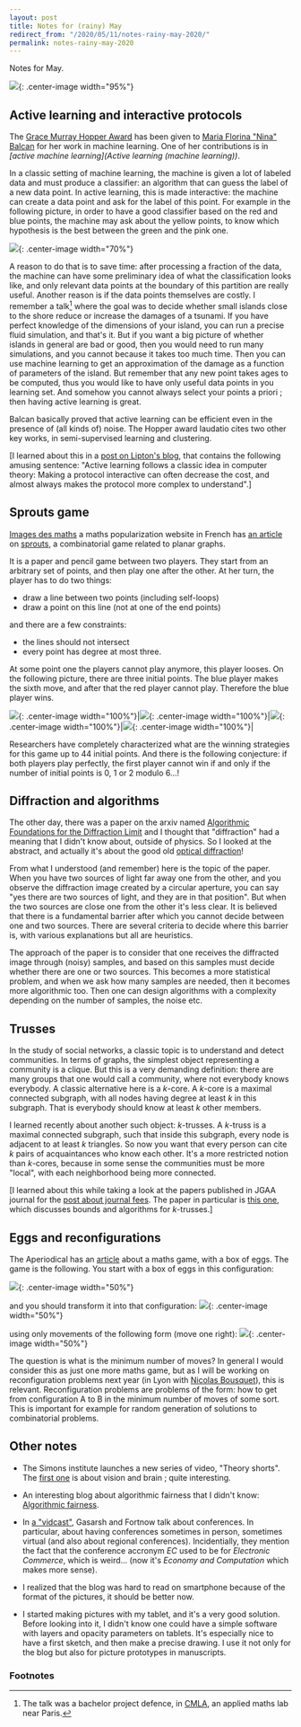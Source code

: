 ```yaml
---
layout: post
title: Notes for (rainy) May
redirect_from: "/2020/05/11/notes-rainy-may-2020/"
permalink: notes-rainy-may-2020
---
```


Notes for May.

![](assets/caravane-nuit.jpg){: .center-image width="95%"}
 

## Active learning and interactive protocols

The [Grace Murray Hopper Award](https://en.wikipedia.org/wiki/Grace_Murray_Hopper_Award)
has been given to [Maria Florina "Nina" Balcan](http://www.cs.cmu.edu/~ninamf/) 
for her work in machine learning. One of her contributions is in
*[active machine learning](Active learning (machine learning))*.

In a classic setting of machine learning, the machine is given a lot of 
labeled data and must produce a classifier: an algorithm that can guess the label
of a new data point. In active learning, this is made interactive: the machine 
can create a data point and ask for the label of this point. For example in the
following picture, in order to have a good classifier based on the red and blue
points, the machine may ask about the yellow points, to know which hypothesis is 
the best between the green and the pink one.

![](assets/active-learning.png){: .center-image width="70%"}

A reason to do that is to save time: after processing a fraction of the data, 
the machine can have some preliminary idea of what the classification looks like, 
and only relevant data points at the boundary of this partition are really useful.
Another reason is if the data points themselves are costly. I remember a talk[^1]
where the goal was to decide whether small islands close to the shore reduce 
or increase the damages of a tsunami. If you have perfect knowledge of the 
dimensions of your island, you can run a precise fluid simulation, and that's it. 
But if you 
want a big picture of whether islands in general are bad or good, then you would 
need to run many simulations, and you cannot because it takes too much time. 
Then you can use machine learning to get an approximation of the damage as a 
function of parameters of the island. But remember that any new point takes ages 
to be computed, thus you would like to have only useful data points in you 
learning set. And somehow you cannot always select your points a priori ; then 
having active learning is great.
  
Balcan basically proved that active learning can be efficient even in the 
presence of (all kinds of) noise. The Hopper award laudatio cites two other
key works, in semi-supervised learning and clustering.

[I learned about this in a 
[post on Lipton's blog](https://rjlipton.wordpress.com/2020/04/10/nina-balcan-wins/), 
that contains the following amusing sentence: "Active learning follows a classic idea 
in computer theory: Making a protocol interactive can often decrease the cost, 
and almost always makes the protocol more complex to understand".]

## Sprouts game

[Images des maths](http://images.math.cnrs.fr) a maths popularization website in 
French has 
[an article](http://images.math.cnrs.fr/Savez-vous-planter-les-choux.html) 
on
[sprouts](https://en.wikipedia.org/wiki/Sprouts_(game)), a combinatorial game 
related to planar graphs.

It is a paper and pencil game between two players. They start from an arbitrary 
set of points, and then play one after the other. At her turn, the player has to 
do two things:

* draw a line between two points (including self-loops)
* draw a point on this line (not at one of the end points)

and there are a few constraints:

* the lines should not intersect
* every point has degree at most three.

At some point one the players cannot play anymore, this player looses. On the 
following picture, there are three initial points. The blue player makes the 
sixth move, and after that the red player cannot play. Therefore the blue player
wins. 

![](assets/sprouts-1.png){: .center-image width="100%"}|![](assets/sprouts-2.png){: .center-image width="100%"}|![](assets/sprouts-3.png){: .center-image width="100%"}|![](assets/sprouts-4.png){: .center-image width="100%"}|

Researchers have completely characterized what are the winning strategies for 
this game up to 44 initial points. And there is the following conjecture: if 
both players play perfectly, the first player cannot win if and only if the 
number of initial points is 0, 1 or 2 modulo 6...!

## Diffraction and algorithms

The other day, there was a paper on the arxiv named 
[Algorithmic Foundations for the Diffraction Limit](https://arxiv.org/pdf/2004.07659.pdf) 
and I thought that "diffraction" had a meaning that I 
didn't know about, outside of physics. So I looked 
at the abstract, and actually it's about the good old 
[optical diffraction](https://en.wikipedia.org/wiki/Diffraction)! 

From what I understood (and remember) here is the topic of the paper. When you 
have two sources of light far away one from the other, and you observe the 
diffraction image created by a circular aperture, you can say "yes there are two 
sources of light, and they are in that position". But when the two sources are 
close one from the other it's less clear. It is believed that there is a 
fundamental barrier after which you cannot decide between one and two sources. 
There are several criteria to decide where this barrier is, with various 
explanations but all are heuristics. 

The approach of the paper is to consider that one receives the diffracted image 
through (noisy) samples, and based on this samples must decide whether there are one or 
two sources. This becomes a more statistical problem, and when we ask how many 
samples are needed, then it becomes more algorithmic too. Then one can design 
algorithms with a complexity depending on the number of samples, the noise etc. 

## Trusses

In the study of social networks, a classic topic is to understand and detect 
communities. In terms of graphs, the simplest object representing a community is 
a clique. But this is a very demanding definition: there are many groups that 
one would call a community, where not everybody knows everybody. A classic 
alternative here is a $k$-core. A $k$-core is a maximal connected subgraph, with all 
nodes having degree at least $k$ in this subgraph. That is everybody should know
at least $k$ other members. 

I learned recently about another such object: $k$-trusses. A $k$-truss is a 
maximal connected subgraph, such that inside this subgraph, every node is 
adjacent to at least $k$ triangles. So now you want that every person can cite 
$k$ pairs of acquaintances who know each other. It's a more restricted notion 
than $k$-cores, because in some sense the communities must be more "local", with 
each neighborhood being more connected. 

[I learned about this while taking a look at the papers published in JGAA 
journal for the [post about journal fees](https://discrete-notes.github.io/journal-fees). 
The paper in particular is 
[this one](http://www.jgaa.info/accepted/2020/527.pdf), which discusses bounds 
and algorithms for $k$-trusses.]


## Eggs and reconfigurations
The Aperiodical has an 
[article](https://aperiodical.com/2020/04/the-big-lock-down-math-off-match-5/) 
about a maths game, with a box of eggs.
The game is the following. You start with a box of eggs in this configuration: 

![](assets/boite-oeufs-1.png){: .center-image width="50%"}

and you should transform it into that configuration:
![](assets/boite-oeufs-2.png){: .center-image width="50%"}

using only movements of the following form (move one right):
![](assets/boite-oeufs-3.png){: .center-image width="50%"}

The question is what is the minimum number of moves? 
In general I would consider this as just one more maths game, but as I will be 
working on reconfiguration problems next year (in Lyon with 
[Nicolas Bousquet](https://pagesperso.g-scop.grenoble-inp.fr/~bousquen/)), 
this is relevant. Reconfiguration problems are problems of the form: how to get 
from configuration A to B in the minimum number of moves of some sort. This is 
important for example for random generation of solutions to combinatorial 
problems. 

## Other notes

* The Simons institute launches a new series of video, "Theory shorts". The 
[first one](https://www.youtube.com/watch?time_continue=14&v=PLAZyu73tWE&feature=emb_logo) 
is about vision and brain ; quite interesting.

* An interesting blog about algorithmic fairness that I didn't know: 
[Algorithmic fairness](https://algorithmicfairness.wordpress.com/category/algorithms/).

* In [a "vidcast"](https://blog.computationalcomplexity.org/2020/05/vidcast-on-conferences.html), 
Gasarsh and Fortnow talk about conferences. In particular, 
about having conferences sometimes in person, sometimes virtual (and also about 
regional conferences). Incidentially, they mention the fact that the conference 
accronym *EC* used to be for *Electronic Commerce*, which is weird... (now it's 
*Economy and Computation* which makes more sense). 

* I realized that the blog was hard to read on smartphone because of the format 
of the pictures, it should be better now.

* I started making pictures with my tablet, and it's a very good solution. Before 
looking into it, I didn't know one could have a simple software with layers and 
opacity parameters on tablets. 
It's especially nice to have a first sketch, and then make a precise drawing. 
I use it not only for the blog but also for picture prototypes in manuscripts.

### Footnotes
[^1]: The talk was a bachelor project defence, in [CMLA](http://cmla.ens-paris-saclay.fr/), an applied maths lab  near Paris.


